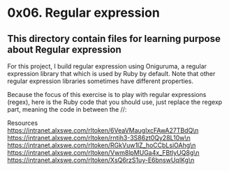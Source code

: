 # 0x06. Regular expression
## This directory contain files for learning purpose about Regular expression
For this project, I build  regular expression using Oniguruma, a regular expression library that which is used by Ruby by default. Note that other regular expression libraries sometimes have different properties.

Because the focus of this exercise is to play with regular expressions (regex), here is the Ruby code that you should use, just replace the regexp part, meaning the code in between the //:



Resources
https://intranet.alxswe.com/rltoken/6VeaVMaugIxcFAwA27TBdQ\n
https://intranet.alxswe.com/rltoken/rntjh3-3S86zt0Qy28L10w\n
https://intranet.alxswe.com/rltoken/RGkVuw1lZ_hoCCbLsiOAhg\n
https://intranet.alxswe.com/rltoken/Vwm8lpMUGa4x_FBtlyUQ8g\n
https://intranet.alxswe.com/rltoken/XsQ6rzS1uy-E6bnswUqIKg\n

